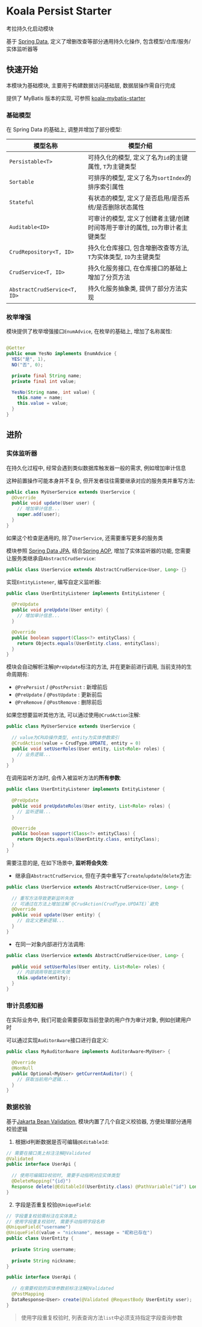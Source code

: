 # Koala Persist Starter

考拉持久化启动模块

基于 [Spring Data](https://spring.io/projects/spring-data), 定义了增删改查等部分通用持久化操作, 包含模型/仓库/服务/实体监听器等

## 快速开始

本模块为基础模块, 主要用于构建数据访问基础层, 数据层操作需自行完成

提供了 MyBatis 版本的实现, 可参照 [koala-mybatis-starter](../koala-mybatis-starter)

### 基础模型

在 Spring Data 的基础上, 调整并增加了部分模型:

| 模型名称                     | 模型介绍                                                     |
| ---------------------------- | ------------------------------------------------------------ |
| `Persistable<T>`             | 可持久化的模型, 定义了名为`id`的主键属性, `T`为主键类型      |
| `Sortable`                   | 可排序的模型, 定义了名为`sortIndex`的排序索引属性            |
| `Stateful`                   | 有状态的模型, 定义了是否启用/是否系统/是否删除状态属性       |
| `Auditable<ID>`              | 可审计的模型, 定义了创建者主键/创建时间等用于审计的属性, `ID`为审计者主键类型 |
| `CrudRepository<T, ID>`      | 持久化仓库接口, 包含增删改查等方法, `T`为实体类型, `ID`为主键类型 |
| `CrudService<T, ID>`         | 持久化服务接口, 在仓库接口的基础上增加了分页方法             |
| `AbstractCrudService<T, ID>` | 持久化服务抽象类, 提供了部分方法实现                         |

### 枚举增强

模块提供了枚举增强接口`EnumAdvice`, 在枚举的基础上, 增加了名称属性:

```java

@Getter
public enum YesNo implements EnumAdvice {
  YES("是", 1),
  NO("否", 0);

  private final String name;
  private final int value;

  YesNo(String name, int value) {
    this.name = name;
    this.value = value;
  }
}
```

## 进阶

### 实体监听器

在持久化过程中, 经常会遇到类似数据库触发器一般的需求, 例如增加审计信息

这种前置操作可能本身并不复杂, 但开发者往往需要继承对应的服务类并重写方法:

```java
public class MyUserService extends UserService {
  @Override
  public void update(User user) {
    // 增加审计信息...
    super.add(user);
  }
}
```

如果这个检查是通用的, 除了`UserService`, 还需要重写更多的服务类

模块参照 [Spring Data JPA](https://spring.io/projects/spring-data-jpa), 结合[Spring AOP](https://docs.spring.io/spring-framework/docs/current/reference/html/core.html#aop-api), 增加了实体监听器的功能, 您需要让服务类继承自`AbstractCrudService`:

```java
public class UserService extends AbstractCrudService<User, Long> {}
```

实现`EntityListener`, 编写自定义监听器:

```java
public class UserEntityListener implements EntityListener {
    
  @PreUpdate
  public void preUpdate(User entity) {
    // 增加审计信息...
  }

  @Override
  public boolean support(Class<?> entityClass) {
    return Objects.equals(UserEntity.class, entityClass);
  }
}
```

模块会自动解析注解`@PreUpdate`标注的方法, 并在更新前进行调用, 当前支持的生命周期有:

- `@PrePersist` / `@PostPersist` : 新增前后
- `@PreUpdate` / `@PostUpdate` : 更新前后
- `@PreRemove` / `@PostRemove` : 删除前后

如果您想要监听其他方法, 可以通过使用`@CrudAction`注解:

```java
public class MyUserService extends UserService {
  
  // value为CRUD操作类型, entity为实体参数索引
  @CrudAction(value = CrudType.UPDATE, entity = 0)
  public void setUserRoles(User entity, List<Role> roles) {
    // 业务逻辑...
  }
}
```

在调用监听方法时, 会传入被监听方法的**所有参数**:

```java
public class UserEntityListener implements EntityListener {
    
  @PreUpdate
  public void preUpdateRoles(User entity, List<Role> roles) {
    // 监听逻辑...
  }

  @Override
  public boolean support(Class<?> entityClass) {
    return Objects.equals(UserEntity.class, entityClass);
  }
}
```

需要注意的是, 在如下场景中, **监听将会失效**:

- 继承自`AbstractCrudService`, 但在子类中重写了`create`/`update`/`delete`方法:

```java
public class UserService extends AbstractCrudService<User, Long> {
    
  // 重写方法导致更新监听失效
  // 可通过在方法上增加注解`@CrudAction(CrudType.UPDATE)`避免
  @Override
  public void update(User entity) {
    // 自定义更新逻辑...
  }
}
```

- 在同一对象内部进行方法调用:

```java
public class UserService extends AbstractCrudService<User, Long> {
  
  public void setUserRoles(User entity, List<Role> roles) {
    // 内部调用导致监听失效
    this.update(entity);
  }
}
```

### 审计员感知器

在实际业务中, 我们可能会需要获取当前登录的用户作为审计对象, 例如创建用户时

可以通过实现`AuditorAware`接口进行自定义:

```java
public class MyAuditorAware implements AuditorAware<MyUser> {

  @Override
  @NonNull
  public Optional<MyUser> getCurrentAuditor() {
    // 获取当前用户逻辑...
  }
}
```

### 数据校验

基于[Jakarta Bean Validation](https://beanvalidation.org/), 模块内置了几个自定义校验器, 方便处理部分通用校验逻辑

1. 根据id判断数据是否可编辑`@EditableId`:

```java
// 需要在接口类上标注注解@Validated
@Validated
public interface UserApi {
  
  // 使用可编辑ID校验时, 需要手动指明对应实体类型
  @DeleteMapping("{id}")
  Response delete(@EditableId(UserEntity.class) @PathVariable("id") Long id);
}
```

2. 字段是否重复校验`@UniqueField`:

```java
// 字段重复校验需标注在实体类上
// 使用字段重复校验时, 需要手动指明字段名称
@UniqueField("username")
@UniqueField(value = "nickname", message = "昵称已存在")
public class UserEntity {
  
  private String username;
  
  private String nickname;
}

public interface UserApi {
  
  // 在需要校验的实体参数前标注注解@Validated
  @PostMapping
  DataResponse<User> create(@Validated @RequestBody UserEntity user);
}
```

> 使用字段重复校验时, 列表查询方法`list`中必须支持指定字段查询参数
